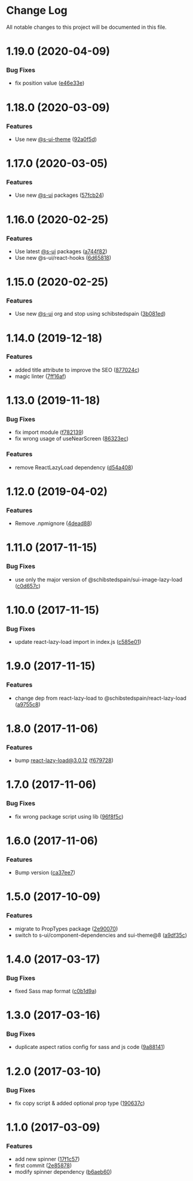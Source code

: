 # Change Log

All notable changes to this project will be documented in this file.

# 1.19.0 (2020-04-09)


### Bug Fixes

* fix position value ([e46e33e](https://github.com/SUI-Components/adevinta-spain-components/commit/e46e33e9bde0f97b23217cb811254c88e5e38da4))



# 1.18.0 (2020-03-09)


### Features

* Use new [@s-ui-theme](https://github.com/s-ui-theme) ([92a0f5d](https://github.com/SUI-Components/adevinta-spain-components/commit/92a0f5d38d2e62deb0636156fd3ea2f573cb696f))



# 1.17.0 (2020-03-05)


### Features

* Use new [@s-ui](https://github.com/s-ui) packages ([57fcb24](https://github.com/SUI-Components/adevinta-spain-components/commit/57fcb2433c43229a64b10098c88952ce844c5ae8))



# 1.16.0 (2020-02-25)


### Features

* Use latest [@s-ui](https://github.com/s-ui) packages ([a744f82](https://github.com/SUI-Components/adevinta-spain-components/commit/a744f8214c69dfba762b6f276c4eb8331eefebe5))
* Use new @s-ui/react-hooks ([6d65818](https://github.com/SUI-Components/adevinta-spain-components/commit/6d6581898544535d7d06cd13b9b2f82366b364c6))



# 1.15.0 (2020-02-25)


### Features

* Use new [@s-ui](https://github.com/s-ui) org and stop using schibstedspain ([3b081ed](https://github.com/SUI-Components/adevinta-spain-components/commit/3b081edcbe5f07cc27df601a2307f6c0e5d0ff07))



# 1.14.0 (2019-12-18)


### Features

* added title attribute to improve the SEO ([877024c](https://github.com/SUI-Components/adevinta-spain-components/commit/877024cb118469dfc9041805243e29781278f3af))
* magic linter ([7ff16af](https://github.com/SUI-Components/adevinta-spain-components/commit/7ff16afee8a5be2c2de27b8d9e4f35ce6469a529))



# 1.13.0 (2019-11-18)


### Bug Fixes

* fix import module ([f782139](https://github.com/SUI-Components/adevinta-spain-components/commit/f78213953c2aa8ac21e1c421946ea549f0b7511b))
* fix wrong usage of useNearScreen ([86323ec](https://github.com/SUI-Components/adevinta-spain-components/commit/86323ecbdbe9860a7abfb64867a3f8efd924b9e5))


### Features

* remove ReactLazyLoad dependency ([d54a408](https://github.com/SUI-Components/adevinta-spain-components/commit/d54a408373d3bc213526a9f37c8a50c3167dc08a))



# 1.12.0 (2019-04-02)


### Features

* Remove .npmignore ([4dead88](https://github.com/SUI-Components/adevinta-spain-components/commit/4dead887700ae66df6c9444cf99d95b94b4ef22e))



# 1.11.0 (2017-11-15)


### Bug Fixes

* use only the major version of @schibstedspain/sui-image-lazy-load ([c0d657c](https://github.com/SUI-Components/adevinta-spain-components/commit/c0d657c68107d3c1c4101a4ac4c25258585f80d2))



# 1.10.0 (2017-11-15)


### Bug Fixes

* update react-lazy-load import in index.js ([c585e01](https://github.com/SUI-Components/adevinta-spain-components/commit/c585e01d7eb8f87b86023eb162c67c55fb695e4c))



# 1.9.0 (2017-11-15)


### Features

* change dep from react-lazy-load to @schibstedspain/react-lazy-load ([a9755c8](https://github.com/SUI-Components/adevinta-spain-components/commit/a9755c8ebe07ef6ecb4ac8c022db5fc44d6c8986))



# 1.8.0 (2017-11-06)


### Features

* bump react-lazy-load@3.0.12 ([f679728](https://github.com/SUI-Components/adevinta-spain-components/commit/f679728379c1b5dd967b482dfa99f35ef4ecacd8))



# 1.7.0 (2017-11-06)


### Bug Fixes

* fix wrong package script using lib ([96f8f5c](https://github.com/SUI-Components/adevinta-spain-components/commit/96f8f5cf30c2baaa7758327231ed262185541550))



# 1.6.0 (2017-11-06)


### Features

* Bump version ([ca37ee7](https://github.com/SUI-Components/adevinta-spain-components/commit/ca37ee7fbbffa759ed7ce51c717bbf153d1745ad))



# 1.5.0 (2017-10-09)


### Features

* migrate to PropTypes package ([2e90070](https://github.com/SUI-Components/adevinta-spain-components/commit/2e900709a683ce75c8ef32bbf9265ef0acc07253))
* switch to s-ui/component-dependencies and sui-theme@8 ([a9df35c](https://github.com/SUI-Components/adevinta-spain-components/commit/a9df35cae2e4c6a8fe029c91142a4db1ec1f3372))



# 1.4.0 (2017-03-17)


### Bug Fixes

* fixed Sass map format ([c0b1d9a](https://github.com/SUI-Components/adevinta-spain-components/commit/c0b1d9a4226dce8f965ad8532a7407b3cbc1fddd))



# 1.3.0 (2017-03-16)


### Bug Fixes

* duplicate aspect ratios config for sass and js code ([9a88141](https://github.com/SUI-Components/adevinta-spain-components/commit/9a88141e5445e24912272e2142eb847cd018c1c1))



# 1.2.0 (2017-03-10)


### Bug Fixes

* fix copy script & added optional prop type ([190637c](https://github.com/SUI-Components/adevinta-spain-components/commit/190637cb4d9141edd8605eb8af30a6311ee7fb3f))



# 1.1.0 (2017-03-09)


### Features

* add new spinner ([17f1c57](https://github.com/SUI-Components/adevinta-spain-components/commit/17f1c57db04f36c727ac022456de682e419706f4))
* first commit ([2e85878](https://github.com/SUI-Components/adevinta-spain-components/commit/2e858780c4dbd7ee4c9b309fb1866f6653ee158c))
* modify spinner dependency ([b6aeb60](https://github.com/SUI-Components/adevinta-spain-components/commit/b6aeb6009bbbb1c7635a3a52e2a92983d8b1c6ab))



